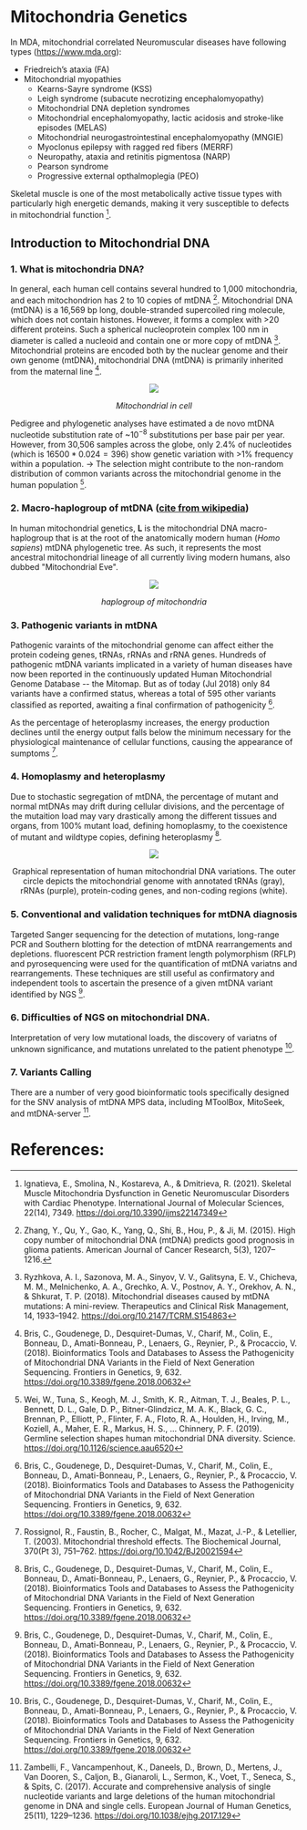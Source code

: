 # Mitochondria Genetics

In MDA, mitochondrial correlated Neuromuscular diseases have following types (https://www.mda.org):

- Friedreich’s ataxia (FA)
- Mitochondrial myopathies
    - Kearns-Sayre syndrome (KSS)
    - Leigh syndrome (subacute necrotizing encephalomyopathy)
    - Mitochondrial DNA depletion syndromes
    - Mitochondrial encephalomyopathy, lactic acidosis and stroke-like episodes (MELAS)
    - Mitochondrial neurogastrointestinal encephalomyopathy (MNGIE)
    - Myoclonus epilepsy with ragged red fibers (MERRF)
    - Neuropathy, ataxia and retinitis pigmentosa (NARP)
    - Pearson syndrome
    - Progressive external opthalmoplegia (PEO)

Skeletal muscle is one of the most metabolically active tissue types with particularly high energetic demands, making it very susceptible to defects in mitochondrial function [^ignatieva_skeletal_2021].
## Introduction to Mitochondrial DNA

### 1. What is mitochondria DNA?
   In general, each human cell contains several hundred to 1,000 mitochondria, and each mitochondrion has 2 to 10 copies of mtDNA [^zhang_high_2015]. Mitochondrial DNA (mtDNA) is a 16,569 bp long, double-stranded supercoiled ring molecule, which does not contain histones. However, it forms a complex with >20 different proteins. Such a spherical nucleoprotein complex 100 nm in diameter is called a nucleoid and contain one or more copy of mtDNA [^ryzhkova_mitochondrial_2018].   Mitochondrial proteins are encoded both by the nuclear genome and their own genome (mtDNA), mitochondrial DNA (mtDNA) is primarily inherited from the maternal line [^bris_bioinformatics_2018]. 
   
   <p style="text-align:center"><img src="./Mitochondrial%20DNA.jpg"></p>
   <p style="text-align:center"><i>Mitochondrial in cell</i></p>
   
   Pedigree and phylogenetic analyses have estimated a de novo mtDNA nucleotide substitution rate of ~$10^{-8}$ substitutions per base pair per year. However, from 30,506 samples across the globe, only 2.4% of nucleotides (which is $16500*0.024=396$) show genetic variation with >1% frequency within a population. → The selection might contribute to the non-random distribution of common variants across the mitochondrial genome in the human population [^wei_germline_2019].

### 2. Macro-haplogroup of mtDNA ([cite from wikipedia](https://en.wikipedia.org/wiki/Macro-haplogroup_L_(mtDNA)))
  In human mitochondrial genetics, **L** is the mitochondrial DNA macro-haplogroup that is at the root of the anatomically modern human (*Homo sapiens*) mtDNA phylogenetic tree. As such, it represents the most ancestral mitochondrial lineage of all currently living modern humans, also dubbed "Mitochondrial Eve".

  <p style="text-align:center"><img src="./Haplo%20group.png"></p>
  <p style="text-align:center"><i>haplogroup of mitochondria</i></p>


### 3. Pathogenic variants in mtDNA
  Pathogenic varaints of the mitochondrial genome can affect either the protein codeing genes, tRNAs, rRNAs and rRNA genes. Hundreds of pathogenic mtDNA variants implicated in a variety of human diseases have now been reported in the continuously updated Human Mitochondrial Genome Database -- the Mitomap. But as of today (Jul 2018) only 84 variants have a confirmed status, whereas a total of 595 other variants classified as reported, awaiting a final confirmation of pathogenicity [^bris_bioinformatics_2018].

  As the percentage of heteroplasmy increases, the energy production declines until the energy output falls below the minimum necessary for the physiological maintenance of cellular functions, causing the appearance of sumptoms [^rossignol_mitochondrial_2003].

### 4. Homoplasmy and heteroplasmy
  Due to stochastic segregation of mtDNA, the percentage of mutant and normal mtDNAs may drift during cellular divisions, and the percentage of the mutaition load may vary drastically among the different tissues and organs, from 100% mutant load, defining homoplasmy, to the coexistence of mutant and wildtype copies, defining heteroplasmy [^bris_bioinformatics_2018].

  <p style="text-align:center"><img src="./Graphical%20representation%20of%20human%20mitochondrial%20DNA%20variations.png"></p>
  <p style="text-align:center">Graphical representation of human mitochondrial DNA variations. The outer circle depicts the mitochondrial genome with annotated tRNAs (gray), rRNAs (purple), protein-coding genes, and non-coding regions (white).</p>

### 5. Conventional and validation techniques for mtDNA diagnosis
  Targeted Sanger sequencing for the detection of mutations, long-range PCR and Southern blotting for the detection of mtDNA rearrangements and depletions. fluorescent PCR restriction frament length polymorphism (RFLP) and pyrosequencing were used for the quantification of mtDNA variatns and rearrangements. These techniques are still useful as confirmatory and independent tools to ascertain the presence of a given mtDNA variant identified by NGS [^bris_bioinformatics_2018].

### 6. Difficulties of NGS on mitochondrial DNA.
  Interpretation of very low mutational loads, the discovery of variatns of unknown significance, and mutations unrelated to the patient phenotype [^bris_bioinformatics_2018].

### 7. Variants Calling
  There are a number of very good bioinformatic tools specifically designed for the SNV analysis of mtDNA MPS data, including MToolBox, MitoSeek, and mtDNA-server [^zambelli_accurate_2017].

 # References:
 [^ignatieva_skeletal_2021]: Ignatieva, E., Smolina, N., Kostareva, A., & Dmitrieva, R. (2021). Skeletal Muscle Mitochondria Dysfunction in Genetic Neuromuscular Disorders with Cardiac Phenotype. International Journal of Molecular Sciences, 22(14), 7349. https://doi.org/10.3390/ijms22147349

[^ryzhkova_mitochondrial_2018]: Ryzhkova, A. I., Sazonova, M. A., Sinyov, V. V., Galitsyna, E. V., Chicheva, M. M., Melnichenko, A. A., Grechko, A. V., Postnov, A. Y., Orekhov, A. N., & Shkurat, T. P. (2018). Mitochondrial diseases caused by mtDNA mutations: A mini-review. Therapeutics and Clinical Risk Management, 14, 1933–1942. https://doi.org/10.2147/TCRM.S154863

[^zhang_high_2015]: Zhang, Y., Qu, Y., Gao, K., Yang, Q., Shi, B., Hou, P., & Ji, M. (2015). High copy number of mitochondrial DNA (mtDNA) predicts good prognosis in glioma patients. American Journal of Cancer Research, 5(3), 1207–1216.

[^wei_germline_2019]: Wei, W., Tuna, S., Keogh, M. J., Smith, K. R., Aitman, T. J., Beales, P. L., Bennett, D. L., Gale, D. P., Bitner-Glindzicz, M. A. K., Black, G. C., Brennan, P., Elliott, P., Flinter, F. A., Floto, R. A., Houlden, H., Irving, M., Koziell, A., Maher, E. R., Markus, H. S., … Chinnery, P. F. (2019). Germline selection shapes human mitochondrial DNA diversity. Science. https://doi.org/10.1126/science.aau6520

[^bris_bioinformatics_2018]: Bris, C., Goudenege, D., Desquiret-Dumas, V., Charif, M., Colin, E., Bonneau, D., Amati-Bonneau, P., Lenaers, G., Reynier, P., & Procaccio, V. (2018). Bioinformatics Tools and Databases to Assess the Pathogenicity of Mitochondrial DNA Variants in the Field of Next Generation Sequencing. Frontiers in Genetics, 9, 632. https://doi.org/10.3389/fgene.2018.00632

[^bris_bioinformatics_2018]: Bris, C., Goudenege, D., Desquiret-Dumas, V., Charif, M., Colin, E., Bonneau, D., Amati-Bonneau, P., Lenaers, G., Reynier, P., & Procaccio, V. (2018). Bioinformatics Tools and Databases to Assess the Pathogenicity of Mitochondrial DNA Variants in the Field of Next Generation Sequencing. Frontiers in Genetics, 9, 632. https://doi.org/10.3389/fgene.2018.00632

[^bris_bioinformatics_2018]: Bris, C., Goudenege, D., Desquiret-Dumas, V., Charif, M., Colin, E., Bonneau, D., Amati-Bonneau, P., Lenaers, G., Reynier, P., & Procaccio, V. (2018). Bioinformatics Tools and Databases to Assess the Pathogenicity of Mitochondrial DNA Variants in the Field of Next Generation Sequencing. Frontiers in Genetics, 9, 632. https://doi.org/10.3389/fgene.2018.00632

[^rossignol_mitochondrial_2003]: Rossignol, R., Faustin, B., Rocher, C., Malgat, M., Mazat, J.-P., & Letellier, T. (2003). Mitochondrial threshold effects. The Biochemical Journal, 370(Pt 3), 751–762. https://doi.org/10.1042/BJ20021594

[^bris_bioinformatics_2018]: Bris, C., Goudenege, D., Desquiret-Dumas, V., Charif, M., Colin, E., Bonneau, D., Amati-Bonneau, P., Lenaers, G., Reynier, P., & Procaccio, V. (2018). Bioinformatics Tools and Databases to Assess the Pathogenicity of Mitochondrial DNA Variants in the Field of Next Generation Sequencing. Frontiers in Genetics, 9, 632. https://doi.org/10.3389/fgene.2018.00632

[^bris_bioinformatics_2018]: Bris, C., Goudenege, D., Desquiret-Dumas, V., Charif, M., Colin, E., Bonneau, D., Amati-Bonneau, P., Lenaers, G., Reynier, P., & Procaccio, V. (2018). Bioinformatics Tools and Databases to Assess the Pathogenicity of Mitochondrial DNA Variants in the Field of Next Generation Sequencing. Frontiers in Genetics, 9, 632. https://doi.org/10.3389/fgene.2018.00632

[^zambelli_accurate_2017]: Zambelli, F., Vancampenhout, K., Daneels, D., Brown, D., Mertens, J., Van Dooren, S., Caljon, B., Gianaroli, L., Sermon, K., Voet, T., Seneca, S., & Spits, C. (2017). Accurate and comprehensive analysis of single nucleotide variants and large deletions of the human mitochondrial genome in DNA and single cells. European Journal of Human Genetics, 25(11), 1229–1236. https://doi.org/10.1038/ejhg.2017.129

